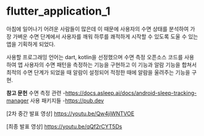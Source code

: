 # flutter_application_1

아침에 일어나기 어려운 사람들이 많은데 이 때문에 사용자의 수면 상태를 분석하여 가장 가벼운 수면 단계에서 사용자를 깨워 하루를 쾌적하게 시작할 수 있도록 도울 수 있는 앱을 기획하게 되었다.

사용할 프로그래밍 언어는 dart, kotlin을 선정했으며 수면 측정 오픈소스 코드를 사용하여 앱 사용자의 수면 패턴을 측정하는 기능을 구현하고 이 기능과 알람 기능을 합쳐서 최적의 수면 단계가 되었을 때 알람이 설정되어 적정한 때에 알람을 울려주는 기능을 구현. 


**참고 문헌**
수면 측정 관련
-https://docs.asleep.ai/docs/android-sleep-tracking-manager
사용 패키지들
-https://pub.dev


[2차 중간 발표 영상]
https://youtu.be/Qw4jiWNTVOE

[최종 발표 영상]
https://youtu.be/qQf2rCYT5Ds
